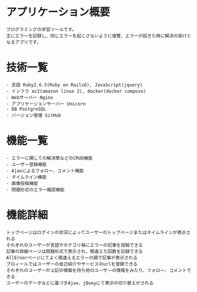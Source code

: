 #   アプリケーション概要
    プログラミングの学習ツールです。
    主にエラーを記録し、同じエラーを起こさないように復讐、エラーが起きた時に解決の助けとなるアプリです。
#   技術一覧
    - 言語 Ruby2.6.5(Ruby on Rails6), JavaScript(jquery)
    - インフラ ec2(amazon linux 2), docker(docker compose)
    - Webサーバー Nginx
    - アプリケーションサーバー Unicorn
    - DB PostgreSQL
    - バージョン管理 GitHub
#   機能一覧
    - エラーに関しての解決策などのCRUD機能
    - ユーザー登録機能
    - Ajaxによるフォロー、コメント機能
    - タイムライン機能
    - 画像投稿機能
    - 問題形式のエラー確認機能
#   機能詳細
    トップページはログインの状況によってユーザーのトップページまたはタイムラインが表示される
    それぞれのユーザーが言語やカテゴリ毎にエラーの記事を投稿できる
    記事の詳細ページは問題形式で表示され、間違えた回数を記録できる
    AllEroorページにてよく間違えるエラーの順で記事が表示される
    プロィールではユーザーの自己紹介やサービスのurlを登録できる
    それぞれのユーザーが上記の情報を持ち他のユーザーの情報をみたり、フォロー、コメントできる
    ユーザーのデータなどに基づきAjax、jQueyにて表示の切り替えがされる

